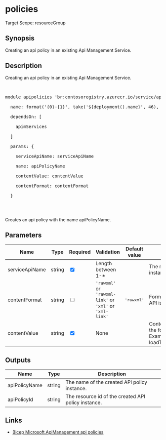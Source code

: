 ﻿# policies

Target Scope: resourceGroup

## Synopsis
Creating an api policy in an existing Api Management Service.

## Description
Creating an api policy in an existing Api Management Service.<br>
<pre><br>
module apipolicies 'br:contosoregistry.azurecr.io/service/apis/policies.bicep:latest' = {<br>
  name: format('{0}-{1}', take('${deployment().name}', 46), 'apipolicies')<br>
  dependsOn: [<br>
    apimServices<br>
  ]<br>
  params: {<br>
    serviceApiName: serviceApiName<br>
    name: apiPolicyName<br>
    contentValue: contentValue<br>
    contentFormat: contentFormat<br>
  }<br>
</pre><br>
<p>Creates an api policy with the name apiPolicyName.</p>

## Parameters
| Name | Type | Required | Validation | Default value | Description |
| -- |  -- | -- | -- | -- | -- |
| serviceApiName | string | <input type="checkbox" checked> | Length between 1-* | <pre></pre> | The name of the existing service API instance. |
| contentFormat | string | <input type="checkbox"> | `'rawxml'` or `'rawxml-link'` or `'xml'` or `'xml-link'` | <pre>'rawxml'</pre> | Format of the Content in which the API is getting imported. |
| contentValue | string | <input type="checkbox" checked> | None | <pre></pre> | Contents of the Policy as defined by the format.<br>Example:<br>loadTextContent('./policysample.xml') |

## Outputs
| Name | Type | Description |
| -- |  -- | -- |
| apiPolicyName | string | The name of the created API policy instance. |
| apiPolicyId | string | The resource id of the created API policy instance. |

## Links
- [Bicep Microsoft.ApiManagement api policies](https://learn.microsoft.com/en-us/azure/templates/microsoft.apimanagement/service/apis/policies?pivots=deployment-language-bicep)
